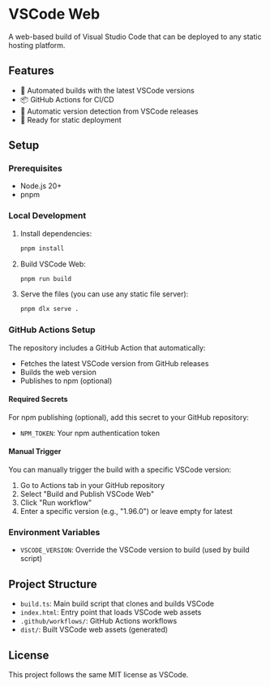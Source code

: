 # VSCode Web

A web-based build of Visual Studio Code that can be deployed to any static hosting platform.

## Features

- 🚀 Automated builds with the latest VSCode versions
- 📦 GitHub Actions for CI/CD
- 🔄 Automatic version detection from VSCode releases
- 📱 Ready for static deployment

## Setup

### Prerequisites

- Node.js 20+
- pnpm

### Local Development

1. Install dependencies:

   ```bash
   pnpm install
   ```

2. Build VSCode Web:

   ```bash
   pnpm run build
   ```

3. Serve the files (you can use any static file server):
   ```bash
   pnpm dlx serve .
   ```

### GitHub Actions Setup

The repository includes a GitHub Action that automatically:

- Fetches the latest VSCode version from GitHub releases
- Builds the web version
- Publishes to npm (optional)

#### Required Secrets

For npm publishing (optional), add this secret to your GitHub repository:

- `NPM_TOKEN`: Your npm authentication token

#### Manual Trigger

You can manually trigger the build with a specific VSCode version:

1. Go to Actions tab in your GitHub repository
2. Select "Build and Publish VSCode Web"
3. Click "Run workflow"
4. Enter a specific version (e.g., "1.96.0") or leave empty for latest

### Environment Variables

- `VSCODE_VERSION`: Override the VSCode version to build (used by build script)

## Project Structure

- `build.ts`: Main build script that clones and builds VSCode
- `index.html`: Entry point that loads VSCode web assets
- `.github/workflows/`: GitHub Actions workflows
- `dist/`: Built VSCode web assets (generated)

## License

This project follows the same MIT license as VSCode.
